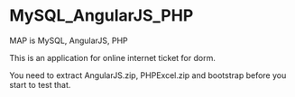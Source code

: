 # MySQL_AngularJS_PHP
MAP is MySQL, AngularJS, PHP

This is an application for online internet ticket for dorm.

You need to extract AngularJS.zip, PHPExcel.zip and bootstrap before you start to test that.
